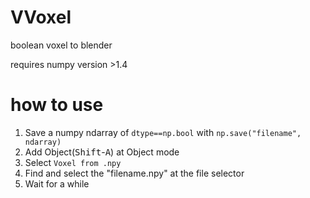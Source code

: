 # VVoxel
boolean voxel to blender

requires numpy version >1.4


# how to use
1. Save a numpy ndarray of `dtype==np.bool` with `np.save("filename", ndarray)`
2. Add Object(<kbd>Shift</kbd>-<kbd>A</kbd>) at Object mode
3. Select `Voxel from .npy`
4. Find and select the "filename.npy" at the file selector
5. Wait for a while

